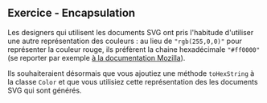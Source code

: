 
Exercice - Encapsulation
--------------------------------------------------------------------------------

Les designers qui utilisent les documents SVG ont pris l'habitude d'utiliser une
autre représentation des couleurs : au lieu de `"rgb(255,0,0)"` pour représenter
la couleur rouge, ils préfèrent la chaine hexadécimale `"#ff0000"` 
(se reporter par exemple [à la documentation Mozilla](https://developer.mozilla.org/fr/docs/Web/CSS/Type_color)).

Ils souhaiteraient désormais que vous ajoutiez une méthode `toHexString` à 
la classe `Color` et que vous utilisiez cette représentation des les documents 
SVG qui sont générés.

